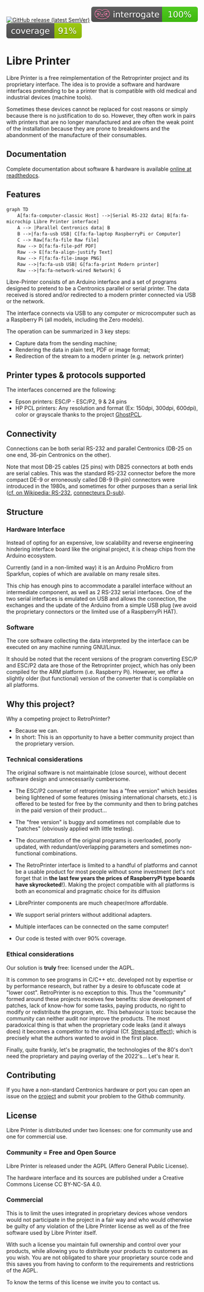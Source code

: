 [![GitHub release (latest SemVer)](https://img.shields.io/github/v/release/ysard/libre-printer)](https://github.com/ysard/libre-printer/releases/latest/)
[![python docstring coverage](./images/interrogate_badge.svg)](https://interrogate.readthedocs.io/en/latest/)
[![python test coverage](./images/coverage.svg)](https://docs.pytest.org/en/latest/)

# Libre Printer

Libre Printer is a free reimplementation of the Retroprinter project and its proprietary interface.
The idea is to provide a software and hardware interfaces pretending to be a printer that is compatible
with old medical and industrial devices (machine tools).

Sometimes these devices cannot be replaced for cost reasons or simply because there is no justification to do so.
However, they often work in pairs with printers that are no longer manufactured and are often the weak point of
the installation because they are prone to breakdowns and the abandonment of the manufacture of their consumables.

## Documentation

Complete documentation about software & hardware is available
[online at readthedocs](https://libre-printer.readthedocs.io/en/latest/).

## Features

```mermaid
graph TD
    A[fa:fa-computer-classic Host] -->|Serial RS-232 data| B[fa:fa-microchip Libre Printer interface]
    A --> |Parallel Centronics data| B
    B -->|fa:fa-usb USB| C[fa:fa-laptop RaspberryPi or Computer]
    C --> Raw[fa:fa-file Raw file]
    Raw --> D[fa:fa-file-pdf PDF]
    Raw --> E[fa:fa-align-justify Text]
    Raw --> F[fa:fa-file-image PNG]
    Raw -->|fa:fa-usb USB| G[fa:fa-print Modern printer]
    Raw -->|fa:fa-network-wired Network| G
```

Libre-Printer consists of an Arduino interface and a set of programs designed to pretend
to be a Centronics parallel or serial printer. The data received is stored and/or redirected
to a modern printer connected via USB or the network.

The interface connects via USB to any computer or microcomputer such as a Raspberry Pi
(all models, including the Zero models).

The operation can be summarized in 3 key steps:

- Capture data from the sending machine;
- Rendering the data in plain text, PDF or image format;
- Redirection of the stream to a modern printer (e.g. network printer)


## Printer types & protocols supported

The interfaces concerned are the following:

- Epson printers: ESC/P - ESC/P2, 9 & 24 pins
- HP PCL printers:
    Any resolution and format (Ex: 150dpi, 300dpi, 600dpi), color or grayscale
    thanks to the project [GhostPCL](https://www.ghostscript.com/doc/9.53.3/WhatIsGS.htm#GhostPCL).

## Connectivity

Connections can be both serial RS-232 and parallel Centronics (DB-25 on one end, 36-pin Centronics on the other).

Note that most DB-25 cables (25 pins) with DB25 connectors at both ends are serial cables.
This was the standard RS-232 connector before the more compact DE-9 or erroneously called DB-9 (9-pin)
connectors were introduced in the 1980s, and sometimes for other purposes than a serial link
([cf. on Wikipedia: RS-232](https://fr.wikipedia.org/wiki/RS-232), [connecteurs D-sub](https://fr.wikipedia.org/wiki/D-sub)).

## Structure

### Hardware Interface

Instead of opting for an expensive, low scalability and reverse engineering hindering interface board
like the original project, it is cheap chips from the Arduino ecosystem.

Currently (and in a non-limited way) it is an Arduino ProMicro from Sparkfun, copies of which are
available on many resale sites.

This chip has enough pins to accommodate a parallel interface without an intermediate component, as well
as 2 RS-232 serial interfaces. One of the two serial interfaces is emulated on USB and allows the connection,
the exchanges and the update of the Arduino from a simple USB plug (we avoid the proprietary connectors
or the limited use of a RaspberryPi HAT).

### Software

The core software collecting the data interpreted by the interface can be executed on any machine running GNU/Linux.

It should be noted that the recent versions of the program converting ESC/P and ESC/P2 data are those
of the Retroprinter project, which has only been compiled for the ARM platform (i.e. Raspberry Pi).
However, we offer a slightly older (but functional) version of the converter that is compilable on all platforms.


## Why this project?

Why a competing project to RetroPrinter?

- Because we can.
- In short: This is an opportunity to have a better community project than the proprietary version.

### Technical considerations

The original software is not maintainable (close source), without decent software design and unnecessarily cumbersome.

- The ESC/P2 converter of retroprinter has a "free version" which besides being lightened of some features
(missing international charsets, etc.) is offered to be tested for free by the community and then to bring
patches in the paid version of their product...
- The "free version" is buggy and sometimes not compilable due to "patches"
(obviously applied with little testing).
- The documentation of the original programs is overloaded, poorly updated,
with redundant/overlapping parameters and sometimes non-functional combinations.
- The RetroPrinter interface is limited to a handful of platforms and cannot be a usable product
for most people without some investment (let's not forget that in **the last few years the prices of
RaspberryPi type boards have skyrocketed**!). Making the project compatible with all platforms is
both an economical and pragmatic choice for its diffusion


- LibrePrinter components are much cheaper/more affordable.
- We support serial printers without additional adapters.
- Multiple interfaces can be connected on the same computer!
- Our code is tested with over 90% coverage.


### Ethical considerations

Our solution is **truly** free: licensed under the AGPL.

It is common to see programs in C/C++ etc. developed not by expertise or by performance research,
but rather by a desire to obfuscate code at "lower cost". RetroPrinter is no exception to this.
Thus the "community" formed around these projects receives few benefits: slow development of patches,
lack of know-how for some tasks, paying products, no right to modify or redistribute the program, etc.
This behaviour is toxic because the community can neither audit nor improve the products.
The most paradoxical thing is that when the proprietary code leaks (and it always does) it becomes a competitor
to the original (Cf. [Streisand effect](https://fr.wikipedia.org/wiki/Effet_Streisand));
which is precisely what the authors wanted to avoid in the first place.

Finally, quite frankly, let's be pragmatic, the technologies of the 80's don't need the proprietary
and paying overlay of the 2022's... Let's hear it.


## Contributing

If you have a non-standard Centronics hardware or port you can open an issue on the
[project](https://github.com/ysard/libre-printer/issues)
and submit your problem to the Github community.


## License

Libre Printer is distributed under two licenses: one for community use and one for commercial use.

### Community = Free and Open Source

Libre Printer is released under the AGPL (Affero General Public License).

The hardware interface and its sources are published under a Creative Commons
License CC BY-NC-SA 4.0.

### Commercial

This is to limit the uses integrated in proprietary devices whose vendors would not participate in
the project in a fair way and who would otherwise be guilty of any violation of the Libre Printer
license as well as of the free software used by Libre Printer itself.

With such a license you maintain full ownership and control over your products,
while allowing you to distribute your products to customers as you wish.
You are not obligated to share your proprietary source code and this saves you from having to conform
to the requirements and restrictions of the AGPL.

To know the terms of this license we invite you to contact us.

